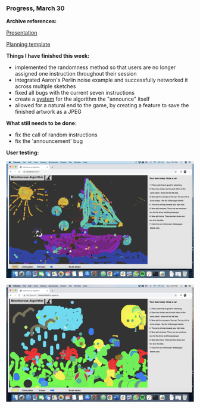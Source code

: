 ### Progress, March 30

**Archive references:**


[Presentation](https://docs.google.com/presentation/d/1b1j_dsKHWcvP_RgOIrbg6Jd_2RyL8fj7aL1n___JnHQ/edit#slide=id.gca2c0c9397_0_118)

[Planning template](https://docs.google.com/document/d/1AFGZlsz6RG8YYydU7piX78VeFrMMCwE7Vwuw_qDNrd4/edit#)

**Things I have finished this week:**
- implemented the randomness method so that users are no longer assigned one instruction throughout their session
- integrated Aaron's Perlin noise example and successfully networked it across multiple sketches
- fixed all bugs with the current seven instructions
- create a [system](https://drive.google.com/file/d/1co-59dn0OpSGzj9Jd8QFbSQouFxHjXFc/view?usp=sharing) for the algorithm the "announce" itself
- allowed for a natural end to the game, by creating a feature to save the finished artwork as a JPEG

**What still needs to be done:**
- fix the call of random instructions
- fix the 'announcement' bug


**User testing:**

![yacht drawn alone](/media/jahta.png)


![meadow drawn by two people](/media/plava.png)
